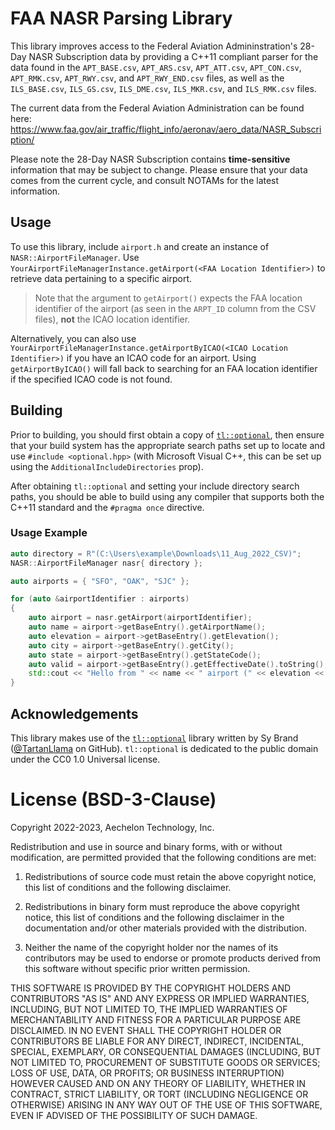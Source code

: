 # FAA NASR Parsing Library

This library improves access to the Federal Aviation Admininstration's 28-Day NASR Subscription data by providing a C++11 compliant parser for the data found in the `APT_BASE.csv`, `APT_ARS.csv`, `APT_ATT.csv`, `APT_CON.csv`, `APT_RMK.csv`, `APT_RWY.csv`, and `APT_RWY_END.csv` files, as well as the `ILS_BASE.csv`, `ILS_GS.csv`, `ILS_DME.csv`, `ILS_MKR.csv`, and `ILS_RMK.csv` files.

The current data from the Federal Aviation Administration can be found here: https://www.faa.gov/air_traffic/flight_info/aeronav/aero_data/NASR_Subscription/

Please note the 28-Day NASR Subscription contains **time-sensitive** information that may be subject to change.  Please ensure that your data comes from the current cycle, and consult NOTAMs for the latest information.

## Usage

To use this library, include `airport.h` and create an instance of `NASR::AirportFileManager`.  Use `YourAirportFileManagerInstance.getAirport(<FAA Location Identifier>)` to retrieve data pertaining to a specific airport.

> Note that the argument to `getAirport()` expects the FAA location identifier of the airport (as seen in the `ARPT_ID` column from the CSV files), **not** the ICAO location identifier.

Alternatively, you can also use `YourAirportFileManagerInstance.getAirportByICAO(<ICAO Location Identifier>)` if you have an ICAO code for an airport.  Using `getAirportByICAO()` will fall back to searching for an FAA location identifier if the specified ICAO code is not found.

## Building

Prior to building, you should first obtain a copy of [`tl::optional`](https://github.com/TartanLlama/optional/releases/tag/v1.0.0), then ensure that your build system has the appropriate search paths set up to locate and use `#include <optional.hpp>` (with Microsoft Visual C++, this can be set up using the `AdditionalIncludeDirectories` prop).

After obtaining `tl::optional` and setting your include directory search paths, you should be able to build using any compiler that supports both the C++11 standard and the `#pragma once` directive.

### Usage Example

```cpp
auto directory = R"(C:\Users\example\Downloads\11_Aug_2022_CSV)";
NASR::AirportFileManager nasr{ directory };

auto airports = { "SFO", "OAK", "SJC" };

for (auto &airportIdentifier : airports)
{
    auto airport = nasr.getAirport(airportIdentifier);
    auto name = airport->getBaseEntry().getAirportName();
    auto elevation = airport->getBaseEntry().getElevation();
    auto city = airport->getBaseEntry().getCity();
    auto state = airport->getBaseEntry().getStateCode();
    auto valid = airport->getBaseEntry().getEffectiveDate().toString();
    std::cout << "Hello from " << name << " airport (" << elevation << " feet) in " << city << ", " << state << " (effective: " << valid << ")" << std::endl;
}
```

## Acknowledgements
This library makes use of the [`tl::optional`](https://github.com/TartanLlama/optional) library written by Sy Brand ([@TartanLlama](https://github.com/TartanLlama) on GitHub).  `tl::optional` is dedicated to the public domain under the CC0 1.0 Universal license.

# License (BSD-3-Clause)

Copyright 2022-2023, Aechelon Technology, Inc.

Redistribution and use in source and binary forms, with or without modification, are permitted provided that the following conditions are met:

1. Redistributions of source code must retain the above copyright notice, this list of conditions and the following disclaimer.

2. Redistributions in binary form must reproduce the above copyright notice, this list of conditions and the following disclaimer in the documentation and/or other materials provided with the distribution.

3. Neither the name of the copyright holder nor the names of its contributors may be used to endorse or promote products derived from this software without specific prior written permission.

THIS SOFTWARE IS PROVIDED BY THE COPYRIGHT HOLDERS AND CONTRIBUTORS "AS IS" AND ANY EXPRESS OR IMPLIED WARRANTIES, INCLUDING, BUT NOT LIMITED TO, THE IMPLIED WARRANTIES OF MERCHANTABILITY AND FITNESS FOR A PARTICULAR PURPOSE ARE DISCLAIMED. IN NO EVENT SHALL THE COPYRIGHT HOLDER OR CONTRIBUTORS BE LIABLE FOR ANY DIRECT, INDIRECT, INCIDENTAL, SPECIAL, EXEMPLARY, OR CONSEQUENTIAL DAMAGES (INCLUDING, BUT NOT LIMITED TO, PROCUREMENT OF SUBSTITUTE GOODS OR SERVICES; LOSS OF USE, DATA, OR PROFITS; OR BUSINESS INTERRUPTION) HOWEVER CAUSED AND ON ANY THEORY OF LIABILITY, WHETHER IN CONTRACT, STRICT LIABILITY, OR TORT (INCLUDING NEGLIGENCE OR OTHERWISE) ARISING IN ANY WAY OUT OF THE USE OF THIS SOFTWARE, EVEN IF ADVISED OF THE POSSIBILITY OF SUCH DAMAGE.